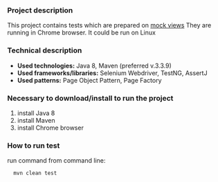 ### Project description
This project contains tests which are prepared on [mock views](https://wiki.comarch/display/TelcoOSS/Widgets)
They are running in Chrome browser. It could be run on Linux

### Technical description
- **Used technologies:** Java 8, Maven (preferred v.3.3.9)
- **Used frameworks/libraries:** Selenium Webdriver, TestNG, AssertJ
- **Used patterns:** Page Object Pattern, Page Factory

### Necessary to download/install to run the project
1. install Java 8
2. install Maven
3. install Chrome browser

### How to run test
run command from command line:
  ```sh
    mvn clean test
  ```
